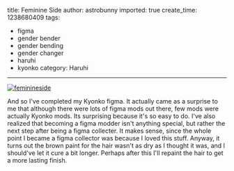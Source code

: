 title: Feminine Side
author: astrobunny
imported: true
create_time: 1238680409
tags:
- figma
- gender bender
- gender bending
- gender changer
- haruhi
- kyonko
category: Haruhi
---
 [![feminineside](wp-uploads/2009/04/feminineside.thumbnail.jpg)](/images/wp-uploads/2009/04/feminineside.jpg)  
  
And so I've completed my Kyonko figma. It actually came as a surprise to me that although there were lots of figma mods out there, few mods were actually Kyonko mods. Its surprising because it's so easy to do. I've also realized that becoming a figma modder isn't anything special, but rather the next step after being a figma collecter. It makes sense, since the whole point I became a figma collector was because I loved this stuff. Anyway, it turns out the brown paint for the hair wasn't as dry as I thought it was, and I should've let it cure a bit longer. Perhaps after this I'll repaint the hair to get a more lasting finish.